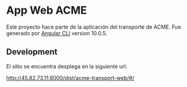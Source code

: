 # App Web ACME

Este proyecto hace parte de la aplicación del transporte de ACME. Fue generado por [Angular CLI](https://github.com/angular/angular-cli) version 10.0.5.

## Development 

El sitio se encuentra desplega en la siguiente url:

http://45.82.73.11:8000/dist/acme-transport-web/#/

